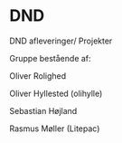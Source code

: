 # DND
DND afleveringer/ Projekter

Gruppe bestående af:

Oliver Rolighed

Oliver Hyllested (olihylle)

Sebastian Højland

Rasmus Møller (Litepac)
